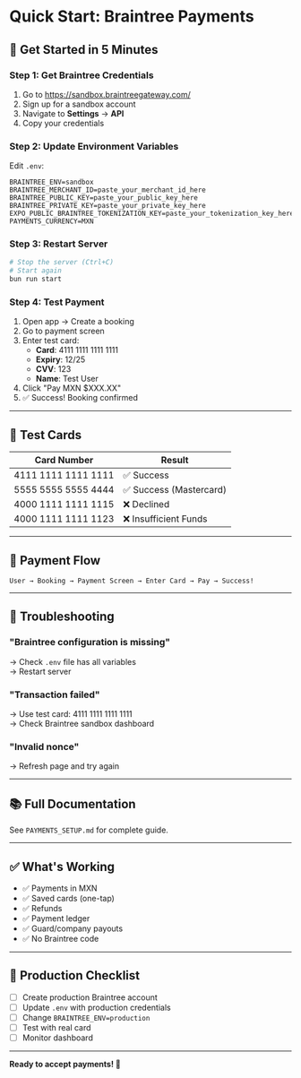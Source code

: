 # Quick Start: Braintree Payments

## 🚀 Get Started in 5 Minutes

### Step 1: Get Braintree Credentials

1. Go to https://sandbox.braintreegateway.com/
2. Sign up for a sandbox account
3. Navigate to **Settings** → **API**
4. Copy your credentials

### Step 2: Update Environment Variables

Edit `.env`:

```env
BRAINTREE_ENV=sandbox
BRAINTREE_MERCHANT_ID=paste_your_merchant_id_here
BRAINTREE_PUBLIC_KEY=paste_your_public_key_here
BRAINTREE_PRIVATE_KEY=paste_your_private_key_here
EXPO_PUBLIC_BRAINTREE_TOKENIZATION_KEY=paste_your_tokenization_key_here
PAYMENTS_CURRENCY=MXN
```

### Step 3: Restart Server

```bash
# Stop the server (Ctrl+C)
# Start again
bun run start
```

### Step 4: Test Payment

1. Open app → Create a booking
2. Go to payment screen
3. Enter test card:
   - **Card**: 4111 1111 1111 1111
   - **Expiry**: 12/25
   - **CVV**: 123
   - **Name**: Test User
4. Click "Pay MXN $XXX.XX"
5. ✅ Success! Booking confirmed

---

## 🧪 Test Cards

| Card Number | Result |
|-------------|--------|
| 4111 1111 1111 1111 | ✅ Success |
| 5555 5555 5555 4444 | ✅ Success (Mastercard) |
| 4000 1111 1111 1115 | ❌ Declined |
| 4000 1111 1111 1123 | ❌ Insufficient Funds |

---

## 📱 Payment Flow

```
User → Booking → Payment Screen → Enter Card → Pay → Success!
```

---

## 🔧 Troubleshooting

### "Braintree configuration is missing"
→ Check `.env` file has all variables  
→ Restart server

### "Transaction failed"
→ Use test card: 4111 1111 1111 1111  
→ Check Braintree sandbox dashboard

### "Invalid nonce"
→ Refresh page and try again

---

## 📚 Full Documentation

See `PAYMENTS_SETUP.md` for complete guide.

---

## ✅ What's Working

- ✅ Payments in MXN
- ✅ Saved cards (one-tap)
- ✅ Refunds
- ✅ Payment ledger
- ✅ Guard/company payouts
- ✅ No Braintree code

---

## 🎯 Production Checklist

- [ ] Create production Braintree account
- [ ] Update `.env` with production credentials
- [ ] Change `BRAINTREE_ENV=production`
- [ ] Test with real card
- [ ] Monitor dashboard

---

**Ready to accept payments! 🎉**
